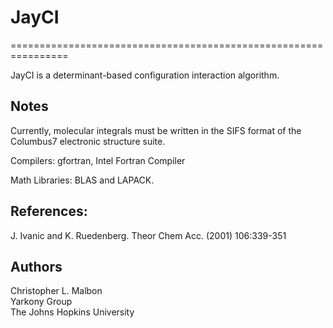 <h1>JayCI</h1>
================================================================
<p>JayCI is a determinant-based configuration interaction 
algorithm.</p>

Notes
------
<p>Currently, molecular integrals must be written in the SIFS format
of the Columbus7 electronic structure suite.</p>
<p>Compilers: gfortran, Intel Fortran Compiler</p>
<p>Math Libraries: BLAS and LAPACK.</p>


References:
-----------
  J. Ivanic and K. Ruedenberg. Theor Chem Acc. (2001) 106:339-351

Authors
-------
Christopher L. Malbon   
Yarkony Group   
The Johns Hopkins University   

